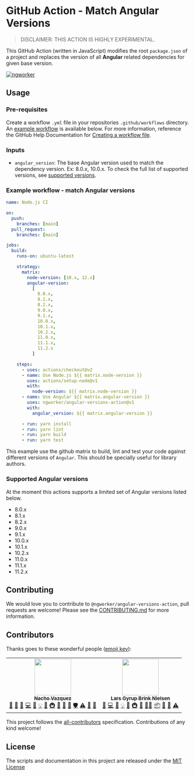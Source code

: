 # GitHub Action - Match Angular Versions

> DISCLAIMER: THIS ACTION IS HIGHLY EXPERIMENTAL.

This GitHub Action (written in JavaScript) modifies the root `package.json` of a project and replaces the version of all **Angular** related dependencies for given base version.

[![ngworker](https://img.shields.io/badge/ngworker-%40-red)](https://github.com/ngworker/)

## Usage

### Pre-requisites

Create a workflow `.yml` file in your repositories `.github/workflows` directory. An [example workflow](#example-workflow---match-Angular-versions) is available below. For more information, reference the GitHub Help Documentation for [Creating a workflow file](https://help.github.com/en/articles/configuring-a-workflow#creating-a-workflow-file).

### Inputs

- `angular_version`: The base Angular version used to match the dependency version. Ex: 8.0.x, 10.0.x. To check the full list of supported versions, see [supported versions](###Supported-Angular-versions).

### Example workflow - match Angular versions

```yaml
name: Node.js CI

on:
  push:
    branches: [main]
  pull_request:
    branches: [main]

jobs:
  build:
    runs-on: ubuntu-latest

    strategy:
      matrix:
        node-version: [10.x, 12.x]
        angular-version:
          [
            8.0.x,
            8.1.x,
            8.2.x,
            9.0.x,
            9.1.x,
            10.0.x,
            10.1.x,
            10.2.x,
            11.0.x,
            11.1.x,
            11.2.x
          ]

    steps:
      - uses: actions/checkout@v2
      - name: Use Node.js ${{ matrix.node-version }}
        uses: actions/setup-node@v1
        with:
          node-version: ${{ matrix.node-version }}
      - name: Use Angular ${{ matrix.angular-version }}
        uses: ngworker/angular-versions-action@v1
        with:
          angular_version: ${{ matrix.angular-version }}

      - run: yarn install
      - run: yarn lint
      - run: yarn build
      - run: yarn test
```

This example use the github matrix to build, lint and test your code against different versions of `Angular`. This should be specially useful for library authors.

### Supported Angular versions

At the moment this actions supports a limited set of Angular versions listed below.

- 8.0.x
- 8.1.x
- 8.2.x
- 9.0.x
- 9.1.x
- 10.0.x
- 10.1.x
- 10.2.x
- 11.0.x
- 11.1.x
- 11.2.x

## Contributing

We would love you to contribute to `@ngworker/angular-versions-action`, pull requests are welcome! Please see the [CONTRIBUTING.md](CONTRIBUTING.md) for more information.

## Contributors

Thanks goes to these wonderful people ([emoji key](https://allcontributors.org/docs/en/emoji-key)):

<!-- ALL-CONTRIBUTORS-LIST:START - Do not remove or modify this section -->
<!-- prettier-ignore-start -->
<!-- markdownlint-disable -->
<table>
  <tr>
    <td align="center"><a href="https://github.com/NachoVazquez"><img src="https://avatars3.githubusercontent.com/u/9338604?v=4?s=100" width="100px;" alt=""/><br /><sub><b>Nacho Vazquez</b></sub></a><br /><a href="#question-NachoVazquez" title="Answering Questions">💬</a> <a href="https://github.com/ngworker/angular-versions-action/issues?q=author%3ANachoVazquez" title="Bug reports">🐛</a> <a href="#business-NachoVazquez" title="Business development">💼</a> <a href="https://github.com/ngworker/angular-versions-action/commits?author=NachoVazquez" title="Code">💻</a> <a href="https://github.com/ngworker/angular-versions-action/commits?author=NachoVazquez" title="Documentation">📖</a> <a href="#example-NachoVazquez" title="Examples">💡</a> <a href="#ideas-NachoVazquez" title="Ideas, Planning, & Feedback">🤔</a> <a href="#infra-NachoVazquez" title="Infrastructure (Hosting, Build-Tools, etc)">🚇</a> <a href="#maintenance-NachoVazquez" title="Maintenance">🚧</a> <a href="#projectManagement-NachoVazquez" title="Project Management">📆</a> <a href="https://github.com/ngworker/angular-versions-action/pulls?q=is%3Apr+reviewed-by%3ANachoVazquez" title="Reviewed Pull Requests">👀</a> <a href="#security-NachoVazquez" title="Security">🛡️</a> <a href="https://github.com/ngworker/angular-versions-action/commits?author=NachoVazquez" title="Tests">⚠️</a> <a href="#tool-NachoVazquez" title="Tools">🔧</a> <a href="#userTesting-NachoVazquez" title="User Testing">📓</a></td>
    <td align="center"><a href="https://dev.to/layzee"><img src="https://avatars.githubusercontent.com/u/6364586?v=4?s=100" width="100px;" alt=""/><br /><sub><b>Lars Gyrup Brink Nielsen</b></sub></a><br /><a href="https://github.com/ngworker/angular-versions-action/issues?q=author%3ALayZeeDK" title="Bug reports">🐛</a> <a href="https://github.com/ngworker/angular-versions-action/commits?author=LayZeeDK" title="Code">💻</a> <a href="https://github.com/ngworker/angular-versions-action/commits?author=LayZeeDK" title="Documentation">📖</a> <a href="#example-LayZeeDK" title="Examples">💡</a> <a href="#ideas-LayZeeDK" title="Ideas, Planning, & Feedback">🤔</a> <a href="#infra-LayZeeDK" title="Infrastructure (Hosting, Build-Tools, etc)">🚇</a> <a href="#maintenance-LayZeeDK" title="Maintenance">🚧</a> <a href="#mentoring-LayZeeDK" title="Mentoring">🧑‍🏫</a> <a href="#platform-LayZeeDK" title="Packaging/porting to new platform">📦</a> <a href="#plugin-LayZeeDK" title="Plugin/utility libraries">🔌</a> <a href="https://github.com/ngworker/angular-versions-action/pulls?q=is%3Apr+reviewed-by%3ALayZeeDK" title="Reviewed Pull Requests">👀</a> <a href="https://github.com/ngworker/angular-versions-action/commits?author=LayZeeDK" title="Tests">⚠️</a></td>
  </tr>
</table>

<!-- markdownlint-restore -->
<!-- prettier-ignore-end -->

<!-- ALL-CONTRIBUTORS-LIST:END -->

This project follows the [all-contributors](https://github.com/all-contributors/all-contributors) specification. Contributions of any kind welcome!

## License

The scripts and documentation in this project are released under the [MIT License](LICENSE)
